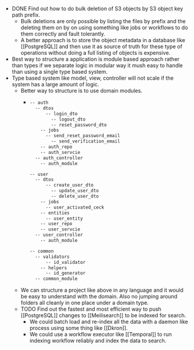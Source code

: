- DONE Find out how to do bulk deletion of S3 objects by S3 object key path prefix.
	- Bulk deletions are only possible by listing the files by prefix and the deleting them on by on using something like jobs or workflows to do them correctly and fault tolerantly.
	- A better approach is to store the object metadata in a database like [[PostgreSQL]] and then use it as source of truth for these type of operations without doing a full listing of objects is expensive.
- Best way to structure a application is module based approach rather than types if we separate logic in modular way it mush easy to handle than using a single type based system.
- Type based system like model, view, controller will not scale if the system has a large amount of logic.
	- Better way to structure is to use domain modules.
		- ```markdown
		  -- auth
		  	-- dtos
		      	-- login_dto
		          -- logout_dto
		          -- reset_password_dto
		      -- jobs
		      	-- send_reset_password_email
		          -- send_verification_email
		      -- auth_repo
		      -- auth_servcie
		   	-- auth_controller
		      -- auth_module
		  
		  -- user
		  	-- dtos
		      	-- create_user_dto
		          -- update_user_dto
		          -- delete_user_dto
		      -- jobs
		      	-- user_activated_ceck
		      -- entities
		      	-- user_entity
		      -- user_repo
		      -- user_servcie
		   	-- user_controller
		      -- auth_module
		  
		  -- common
		  	-- validators
		      	-- id_validator
		      -- helpers
		      	-- id_generator
		  	-- common_module
		  ```
	- We can structure a project like above in any language and it would be easy to understand with the domain. Also no jumping around folders all cleanly in one place under a domain type.
	- TODO Find out the fastest and most efficient way to push [[PostgreSQL]] changes to [[Meilisearch]] to be indexed for search.
		- We could batch load and re-index all the data with a daemon like process using some thing like [[Dkron]].
		- We could use a workflow executor like [[Temporal]] to run indexing workflow reliably and index the data to search.